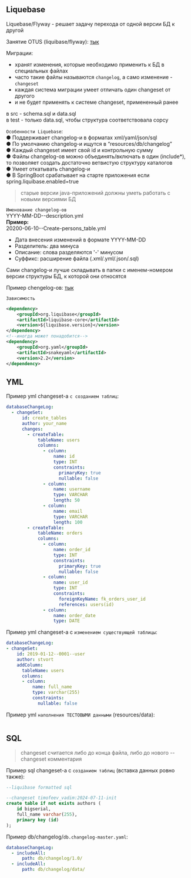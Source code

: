 
## Liquebase

Liquebase/Flyway - решает задачу перехода от одной версии БД к другой

Занятие OTUS (liquibase/flyway): [тык](https://otus.ru/learning/277196/)

Миграции:  
* хранят изменения, которые необходимо применить к БД в специальных файлах
* часто такие файлы называются `changelog`, а само изменение - `changeset`
* каждая система миграции умеет отличать один changeset от другого
* и не будет применять к системе changeset, примененный ранее

в src - schema.sql и data.sql  
в test - только data.sql, чтобы структура соответствовала сорсу

`Особенности Liquebase`:  
● Поддерживает changelog-и в форматах
xml/yaml/json/sql  
● По умолчанию changelog-и ищутся в
“resources/db/changelog”  
● Каждый changeset имеет свой id и контрольную
сумму  
● Файлы changelog-ов можно
объединять/включать в один (include*), то
позволяет создать достаточно ветвистую
структуру каталогов  
● Умеет откатывать changelog-и  
● В SpringBoot срабатывает на старте приложения
если spring.liquibase.enabled=true  

> старые версии java-приложений должны уметь работать с новыми версиями БД

`Именование changelog-ов`  
YYYY-MM-DD--description.yml  
**Пример:**  
20200-06-10--Create-persons_table.yml  

* Дата внесения изменений в формате YYYY-MM-DD
* Разделитель: два минуса
* Описание: слова разделяются '-' минусом
* Суффикс: расширение файла (.xml/.yml/.json/.sql)  

Сами changelog-и лучше складывать в папки с именем-номером версии структуры БД, к которой они относятся

Пример chengelog-ов: [тык](https://github.com/OtusTeam/Spring/tree/master/examples/migrations-demo/liquibase-demo/src/main/resources/db/changelog)  

`Зависимость`  
```xml
<dependency>
    <groupId>org.liquibase</groupId>
    <artifactId>liquibase-core</artifactId>
    <version>${liquibase.version}</version>
</dependency>
<!--иногда может понадобится-->
<dependency>
    <groupId>org.yaml</groupId>
    <artifactId>snakeyaml</artifactId>
    <version>2.2</version>
</dependency>
```

## YML

Пример yml changeset-a `с созданием таблиц`:  
```yml
databaseChangeLog:
  - changeSet:
      id: create_tables
      author: your_name
      changes:
        - createTable:
            tableName: users
            columns:
              - column:
                  name: id
                  type: INT
                  constraints:
                    primaryKey: true
                    nullable: false
              - column:
                  name: username
                  type: VARCHAR
                  length: 50
              - column:
                  name: email
                  type: VARCHAR
                  length: 100
        - createTable:
            tableName: orders
            columns:
              - column:
                  name: order_id
                  type: INT
                  constraints:
                    primaryKey: true
                    nullable: false
              - column:
                  name: user_id
                  type: INT
                  constraints:
                    foreignKeyName: fk_orders_user_id
                    references: users(id)
              - column:
                  name: order_date
                  type: DATE

```

Пример yml changeset-а с `изменением существующей таблицы`:  
```yml
databaseChangeLog:
- changeSet:
    id: 2019-01-12--0001--user
    author: stvort
    addColumn:
      tableName: users
      columns:
      - column:
          name: full_name
          type: varchar(255)
          constraints:
            nullable: false
```

Пример yml `наполнения ТЕСТОВЫМИ данными` (resources/data):  
```yml

```

## SQL

> changeset считается либо до конца файла, либо до нового --changeset комментария

Пример sql changeset-a с `созданием таблиц` (вставка данных ровно также):  
```sql
--liquibase formatted sql

--changeset timofeev_vadim:2024-07-11-init
create table if not exists authors (
    id bigserial,
    full_name varchar(255),
    primary key (id)
);
```

Пример db/changelog/`db.changelog-master.yaml`:  
```yml
databaseChangeLog:
  - includeAll:
      path: db/changelog/1.0/
  - includeAll:
      path: db/changelog/data/
```
